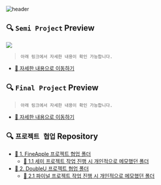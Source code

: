 
![header](https://capsule-render.vercel.app/api?type=slice&color=79b8ff&height=200&text=Portfolio&fontAlign=70&rotate=13&fontAlignY=25)

## 🔍 `Semi Project` Preview

![](https://images.velog.io/images/withcolinsong/post/9730075f-bb72-43ba-a753-3978be45d58d/ezgif.com-gif-maker.gif)

> `아래 링크에서 자세한 내용이 확인 가능합니다.` <br>
- [📁 자세한 내용으로 이동하기](SemiProject/README.md)



## 🔍 `Final Project` Preview

> `아래 링크에서 자세한 내용이 확인 가능합니다.` <br>
- [📁 자세한 내용으로 이동하기](FinalProject/README.md)


## 🔍 `프로젝트 협업` Repository
- [📁 1. FineApple 프로젝트 협업 폴더](https://github.com/withColinSong/FineApple)
  - [📁 1.1 세미 프로젝트 작업 진행 시 개인적으로 메모했던 폴더](https://github.com/withColinSong/Semi-Project/tree/master/01.plan)
- [📁 2. DoubleU 프로젝트 협업 폴더](https://github.com/withColinSong/DoubleU)
  - [📁 2.1 파이널 프로젝트 작업 진행 시 개인적으로 메모했던 폴더](https://github.com/withColinSong/Final-Project/tree/main/04.record)
